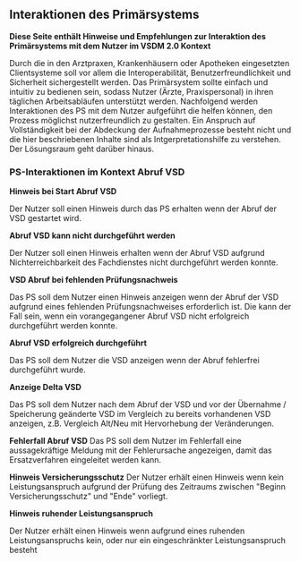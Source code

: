 ## Interaktionen des Primärsystems

**Diese Seite enthält Hinweise und Empfehlungen zur Interaktion des Primärsystems mit dem Nutzer im VSDM 2.0 Kontext**

Durch die in den Arztpraxen, Krankenhäusern oder Apotheken eingesetzten Clientsysteme soll vor allem die Interoperabilität, Benutzerfreundlichkeit und Sicherheit sichergestellt werden.
Das Primärsystem sollte einfach und intuitiv zu bedienen sein, sodass Nutzer (Ärzte, Praxispersonal) in ihren täglichen Arbeitsabläufen unterstützt werden.
Nachfolgend werden Interaktionen des PS mit dem Nutzer aufgeführt die helfen können, den Prozess möglichst nutzerfreundlich zu gestalten. Ein Anspruch auf Vollständigkeit bei der Abdeckung der Aufnahmeprozesse besteht nicht und die hier beschriebenen Inhalte sind als Intgerpretationshilfe zu verstehen. Der Lösungsraum geht darüber hinaus.

### PS-Interaktionen im Kontext Abruf VSD

**Hinweis bei Start Abruf VSD**

Der Nutzer soll einen Hinweis durch das PS erhalten wenn der Abruf der VSD gestartet wird.

**Abruf VSD kann nicht durchgeführt werden**

Der Nutzer soll einen Hinweis erhalten wenn der Abruf VSD aufgrund Nichterreichbarkeit des Fachdienstes nicht durchgeführt werden konnte.

**VSD Abruf bei fehlenden Prüfungsnachweis**

Das PS soll dem Nutzer einen Hinweis anzeigen wenn der Abruf der VSD aufgrund eines fehlenden Prüfungsnachweises erforderlich ist. Die kann der Fall sein, wenn ein vorangegangener Abruf VSD nicht erfolgreich durchgeführt werden konnte.

**Abruf VSD erfolgreich durchgeführt**

Das PS soll dem Nutzer die VSD anzeigen wenn der Abruf fehlerfrei durchgeführt wurde.

**Anzeige Delta VSD**

Das PS soll dem Nutzer nach dem Abruf der VSD und vor der Übernahme / Speicherung geänderte VSD im Vergleich zu bereits vorhandenen VSD anzeigen, z.B. Vergleich Alt/Neu mit Hervorhebung der Veränderungen.

**Fehlerfall Abruf VSD**
Das PS soll dem Nutzer im Fehlerfall eine aussagekräftige Meldung mit der Fehlerursache angezeigen, damit das Ersatzverfahren eingeleitet werden kann.

**Hinweis Versicherungsschutz**
Der Nutzer erhält einen Hinweis wenn kein Leistungsanspruch aufgrund der Prüfung des Zeitraums zwischen "Beginn Versicherungsschutz" und "Ende" vorliegt.

**Hinweis ruhender Leistungsanspruch**

Der Nutzer erhält einen Hinweis wenn aufgrund eines ruhenden Leistungsanspruchs kein, oder nur ein eingeschränkter Leistungsanspruch besteht








